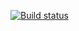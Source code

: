 [![Build status](https://ci.appveyor.com/api/projects/status/o2hhkff49omc7wt6?svg=true)](https://ci.appveyor.com/project/Valeriia-b/auto-5-2)
